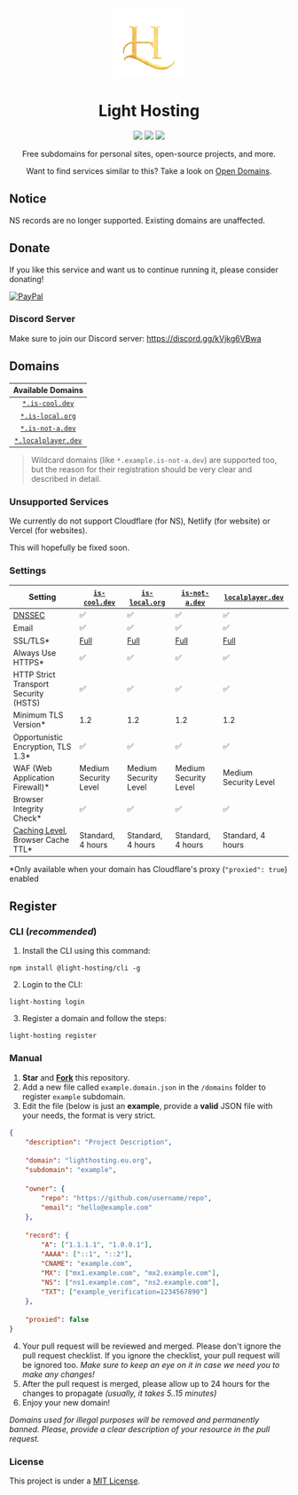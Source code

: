<p align="center"><img src="https://raw.githubusercontent.com/LightHostingFree/free-domain/main/media/icon.png" height="128"></p>
<h1 align="center">Light Hosting</h1>

<p align="center">
  <a href="https://github.com/LightHostingFree/free-domain/tree/main/domains"><img src="https://img.shields.io/github/directory-file-count/LightHostingFree/free-domain/domains?label=domains&style=for-the-badge&type=file"></a>
  <a href="https://github.com/LightHostingFree/free-domain/issues"><img src="https://img.shields.io/github/issues-raw/LightHostingFree/free-domain?label=issues&style=for-the-badge"></a>
  <a href="https://github.com/LightHostingFree/free-domain/pulls"><img src="https://img.shields.io/github/issues-pr-raw/LightHostingFree/free-domain?label=pull%20requests&style=for-the-badge"></a>
</p>

<p align="center">Free subdomains for personal sites, open-source projects, and more.</p>
<p align="center">Want to find services similar to this? Take a look on <a href="https://github.com/open-domains/register">Open Domains</a>.</p>

## Notice
NS records are no longer supported. Existing domains are unaffected.

## Donate
If you like this service and want us to continue running it, please consider donating!

[![PayPal](https://www.paypalobjects.com/en_US/i/btn/btn_donateCC_LG.gif)](https://paypal.me/andrewstechyoutube)

### Discord Server
Make sure to join our Discord server:
https://discord.gg/kVjkg6VBwa

## Domains

| Available Domains |
|:-:|
| [`*.is-cool.dev`](https://is-cool.dev) |
| [`*.is-local.org`](https://is-local.org) |
| [`*.is-not-a.dev`](https://is-not-a.dev) |
| [`*.localplayer.dev`](https://localplayer.dev) |

> Wildcard domains (like `*.example.is-not-a.dev`) are supported too, but the reason for their registration should be very clear and described in detail.

[badge-cf]:https://shields.io/badge/%20-cloudflare-blue?logo=cloudflare&style=plastic?cacheSeconds=3600
[badge-dnssec]:https://shields.io/badge/%20-DNSSEC-blue?logo=moleculer&logoColor=white&style=plastic?cacheSeconds=3600
[badge-ssl]:https://shields.io/badge/SSL-Required-blue?style=plastic?cacheSeconds=3600

### Unsupported Services
We currently do not support Cloudflare (for NS), Netlify (for website) or Vercel (for websites).

This will hopefully be fixed soon.

### Settings

| Setting | [`is-cool.dev`](https://is-cool.dev) | [`is-local.org`](https://is-local.org) | [`is-not-a.dev`](https://is-not-a.dev) | [`localplayer.dev`](https://localplayer.dev) |
|-|-|-|-|-|
| [DNSSEC][dnssec] | ✅ | ✅ | ✅ | ✅ |
| Email | ✅ | ✅ | ✅ | ✅ |
| SSL/TLS* | [Full][ssl-full] | [Full][ssl-full] | [Full][ssl-full] | [Full][ssl-full] |
| Always Use HTTPS* | ✅ | ✅ | ✅ | ✅ |
| HTTP Strict Transport Security (HSTS) | ✅ | ✅ | ✅ | ✅ |
| Minimum TLS Version* | 1.2 | 1.2 | 1.2 | 1.2 |
| Opportunistic Encryption, TLS 1.3* | ✅ | ✅ | ✅ | ✅ |
| WAF (Web Application Firewall)* | Medium Security Level | Medium Security Level | Medium Security Level | Medium Security Level |
| Browser Integrity Check* | ✅ | ✅ | ✅ | ✅ |
| [Caching Level][caching-levels], Browser Cache TTL* | Standard, 4 hours | Standard, 4 hours | Standard, 4 hours | Standard, 4 hours |

\*Only available when your domain has Cloudflare's proxy (`"proxied": true`) enabled

[dnssec]:https://developers.cloudflare.com/dns/additional-options/dnssec
[ssl-full]:https://developers.cloudflare.com/ssl/origin-configuration/ssl-modes/full
[caching-levels]:https://developers.cloudflare.com/cache/how-to/set-caching-levels

## Register

### CLI (*recommended*)
1. Install the CLI using this command:

```
npm install @light-hosting/cli -g
```

2. Login to the CLI:

```
light-hosting login
```

3. Register a domain and follow the steps:

```
light-hosting register
```

### Manual
1. **Star** and **[Fork](https://github.com/LightHostingFree/free-domain/fork)** this repository.
2. Add a new file called `example.domain.json` in the `/domains` folder to register `example` subdomain.
3. Edit the file (below is just an **example**, provide a **valid** JSON file with your needs, the format is very strict.

```json
{
    "description": "Project Description",

    "domain": "lighthosting.eu.org",
    "subdomain": "example",

    "owner": {
        "repo": "https://github.com/username/repo",
        "email": "hello@example.com"
    },

    "record": {
        "A": ["1.1.1.1", "1.0.0.1"],
        "AAAA": ["::1", "::2"],
        "CNAME": "example.com",
        "MX": ["mx1.example.com", "mx2.example.com"],
        "NS": ["ns1.example.com", "ns2.example.com"],
        "TXT": ["example_verification=1234567890"]
    },

    "proxied": false
}
```

4. Your pull request will be reviewed and merged. Please don't ignore the pull request checklist. If you ignore the checklist, your pull request will be ignored too. _Make sure to keep an eye on it in case we need you to make any changes!_
5. After the pull request is merged, please allow up to 24 hours for the changes to propagate _(usually, it takes 5..15 minutes)_
6. Enjoy your new domain!

*Domains used for illegal purposes will be removed and permanently banned. Please, provide a clear description of your resource in the pull request.*

### License
This project is under a [MIT License](https://github.com/LightHostingFree/free-domain/blob/main/LICENSE).
